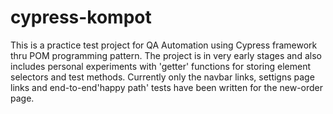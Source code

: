 # cypress-kompot
This is a practice test project for QA Automation using Cypress framework thru POM programming pattern.
The project is in very early stages and  also includes personal experiments with 'getter' functions for storing element selectors and test methods.
Currently only the navbar links, settigns page links and end-to-end'happy path' tests have been written for the new-order page.
